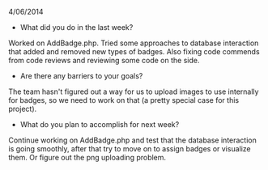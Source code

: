 4/06/2014

- What did you do in the last week?

Worked on AddBadge.php. Tried some approaches to database interaction that added and removed new types of badges. Also fixing code commends from code reviews and reviewing some code on the side.

- Are there any barriers to your goals?

The team hasn't figured out a way for us to upload images to use internally for badges, so we need to work on that (a pretty special case for this project).

- What do you plan to accomplish for next week?

Continue working on AddBadge.php and test that the database interaction is going smoothly, after that try to move on to assign badges or visualize them. Or figure out the png uploading problem.

